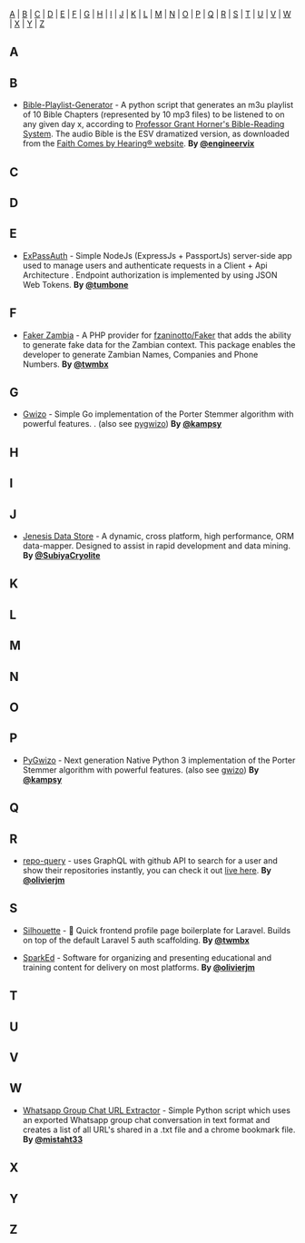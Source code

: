 [A](#A) | [B](#B) | [C](#C) | [D](#D) | [E](#E) | [F](#F) | [G](#G) | [H](#H) | [I](#I) | [J](#J) | [K](#K) | [L](#L) | [M](#M) | [N](#N) | [O](#O) | [P](#P) | [Q](#Q) | [R](#R) | [S](#S) | [T](#T) | [U](#U) | [V](#V) | [W](#W) | [X](#X) | [Y](#Y) | [Z](#Z)


## <a name="A"> </a>A
## <a name="B"> </a>B

* [Bible-Playlist-Generator](https://github.com/engineervix/Bible-Playlist-Generator) - A python script that generates an m3u playlist of 10 Bible Chapters (represented by 10 mp3 files) to be listened to on any given day x, according to [Professor Grant Horner's Bible-Reading System](http://www.thevinefellowship.com/10Lists.pdf). The audio Bible is the ESV dramatized version, as downloaded from the [Faith Comes by Hearing® website](http://www.bible.is/audiodownloader). **By [@engineervix](https://twitter.com/engineervix)**

## <a name="C"> </a>C
## <a name="D"> </a>D
## <a name="E"> </a>E
* [ExPassAuth](https://github.com/tumbone/ExPassAuth) - Simple NodeJs (ExpressJs + PassportJs) server-side app used to manage users and authenticate requests in a Client + Api Architecture . Endpoint authorization is implemented by using JSON Web Tokens. **By [@tumbone](https://twitter.com/tumbone)**
## <a name="F"> </a>F
* [Faker Zambia](https://github.com/twmbx/faker-zambia) - A PHP provider for [fzaninotto/Faker](https://github.com/fzaninotto/Faker) that adds the ability to generate fake data for the Zambian context. This package enables the developer to generate Zambian Names, Companies and Phone Numbers. **By [@twmbx](https://twitter.com/twmbx)**
## <a name="G"> </a>G

* [Gwizo](https://github.com/kampsy/gwizo) - Simple Go implementation of the Porter Stemmer algorithm with powerful features.
. (also see [pygwizo](#P)) **By [@kampsy](https://twitter.com/kampsy)**

## <a name="H"> </a>H
## <a name="I"> </a>I
## <a name="J"> </a>J

* [Jenesis Data Store](https://github.com/SubiyaCryolite/Jenesis-Data-Store) - A dynamic, cross platform, high performance, ORM data-mapper. Designed to assist in rapid development and data mining. **By [@SubiyaCryolite](https://twitter.com/SubiyaCryolite)**

## <a name="K"> </a>K
## <a name="L"> </a>L
## <a name="M"> </a>M
## <a name="N"> </a>N
## <a name="O"> </a>O
## <a name="P"> </a>P

* [PyGwizo](https://github.com/kampsy/pygwizo) - Next generation Native Python 3 implementation of the Porter Stemmer algorithm with powerful features. (also see [gwizo](#G)) **By [@kampsy](https://twitter.com/kampsy)**

## <a name="Q"> </a>Q
## <a name="R"> </a>R

* [repo-query](https://github.com/OlivierJM/react-github-api) - uses GraphQL with github API to search for a user and show their repositories instantly, you can check it out [live here](https://repo-query.netlify.com/). **By [@olivierjm](https://twitter.com/olivierjmm)**

## <a name="S"> </a>S

* [Silhouette](https://github.com/twmbx/silhouette) - :bust_in_silhouette: Quick frontend profile page boilerplate for Laravel. Builds on top of the default Laravel 5 auth scaffolding. **By [@twmbx](https://twitter.com/twmbx)**

* [SparkEd](https://github.com/SparkEdUAB/SparkEd) - Software for organizing and presenting educational and training content for delivery on most platforms. **By [@olivierjm](https://twitter.com/olivierjmm)**

## <a name="T"> </a>T
## <a name="U"> </a>U
## <a name="V"> </a>V
## <a name="W"> </a>W

* [Whatsapp Group Chat URL Extractor](https://github.com/mistaht33/whatsapp-chat-url-extractor) - Simple Python script which uses an exported Whatsapp group chat conversation in text format and creates a list of all URL's shared in a .txt file and a chrome bookmark file. **By [@mistaht33](https://twitter.com/MistahT33)**

## <a name="X"> </a>X
## <a name="Y"> </a>Y
## <a name="Z"> </a>Z
